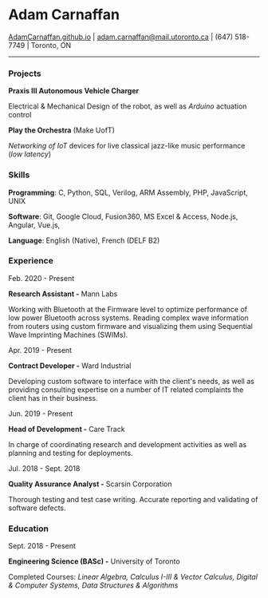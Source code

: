 # Adam Carnaffan

[AdamCarnaffan.github.io](http://adamcarnaffan.github.io) | adam.carnaffan@mail.utoronto.ca | (647) 518-7749 | Toronto, ON

---

### Projects

**Praxis III Autonomous Vehicle Charger**

Electrical & Mechanical Design of the robot, as well as *Arduino* actuation control

**Play the Orchestra** (Make UofT)

*Networking of IoT* devices for live classical jazz-like music performance (*low latency*)

### Skills

**Programming**: C, Python, SQL, Verilog, ARM Assembly, PHP, JavaScript, UNIX

**Software**: Git, Google Cloud, Fusion360, MS Excel & Access, Node.js, Angular, Vue.js, 

**Language**: English (Native), French (DELF B2)

### Experience

Feb. 2020 - Present

**Research Assistant -** Mann Labs 

Working with Bluetooth at the Firmware level to optimize performance of low power Bluetooth across systems. Reading complex wave information from routers using custom firmware and visualizing them using Sequential Wave Imprinting Machines (SWIMs).

Apr. 2019 - Present

**Contract Developer -** Ward Industrial

Developing custom software to interface with the client's needs, as well as providing consulting expertise on a number of IT related complaints the client has in their business.

Jun. 2019 - Present

**Head of Development -** Care Track

In charge of coordinating research and development activities as well as planning and testing for deployments.

Jul. 2018 - Sept. 2018

**Quality Assurance Analyst -** Scarsin Corporation

Thorough testing and test case writing. Accurate reporting and validating of software defects.

### Education

Sept. 2018 - Present

**Engineering Science (BASc) -** University of Toronto

Completed Courses: *Linear Algebra, Calculus I-III & Vector Calculus, Digital & Computer Systems, Data Structures & Algorithms*